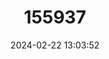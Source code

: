 ---
title: "155937"
category: "Musculium transversum"
draft: false
date: 2024-02-22 13:03:52
languages:
  English: ["Long Fingernail Clam"]
---